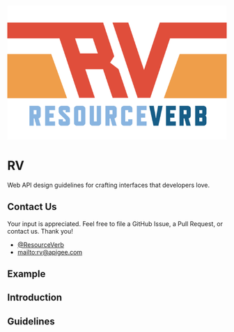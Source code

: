 ![RV](/images/rv.png?raw=true)

# RV


Web API design guidelines for crafting interfaces that developers love.


## Contact Us

Your input is appreciated. Feel free to file a GitHub Issue, a Pull Request, or contact us. Thank you!

- [@ResourceVerb](https://twitter.com/resourceverb)
- <mailto:rv@apigee.com>


## Example

## Introduction

## Guidelines

